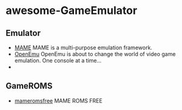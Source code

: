 # awesome-GameEmulator

## Emulator

* [MAME](https://www.mamedev.org/) MAME is a multi-purpose emulation framework.
* [OpenEmu](https://openemu.org) OpenEmu is about to change the world of video game emulation. One console at a time...
*

## GameROMS

* [mameromsfree](http://www.mameromsfree.com) MAME ROMS FREE
